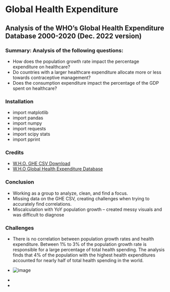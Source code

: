 # Global Health Expenditure

## Analysis of the WHO’s Global Health Expenditure Database 2000-2020 (Dec. 2022 version)

### Summary: Analysis of the following questions:

* How does the population growth rate impact the percentage expenditure on healthcare?
* Do countries with a larger healthcare expenditure allocate more or less towards contraceptive management?
* Does the consumption expenditure impact the percentage of the GDP spent on healthcare?

### Installation

* import matplotlib
* import pandas
* import numpy
* import requests
* import scipy stats
* import pprint

### Credits

* [W.H.O. GHE CSV Download](https://apps.who.int/nha/database/Home/IndicatorsDownload/en) 
* [W.H.O Global Health Expenditure Database](https://apps.who.int/nha/database/Select/Indicators/en)

### Conclusion

* Working as a group to analyze, clean, and find a focus.
* Missing data on the GHE CSV, creating challenges when trying to accurately find correlations.
* Miscalculation with YoY population growth – created messy visuals and was difficult to diagnose

### Challenges

* There is no correlation between population growth rates and health expenditure. Between 1% to 3% of the population growth rate is responsible for a large percentage of total health spending. The analysis finds that 4% of the population with the highest health expenditures accounted for nearly half of total health spending in the world.
* ![image](https://github.com/destnee76/Project_DJLR/assets/145588037/2826fd04-575e-4101-85cb-e57df5d89ab4)

* 
* 
